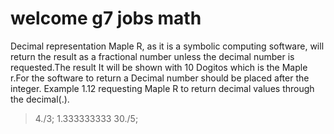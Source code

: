 # welcome g7 jobs math

Decimal representation
Maple R, as it is a symbolic computing software, will return the result
as a fractional number unless the decimal number is requested.The result
It will be shown with 10 Dogitos which is the Maple r.For the software to return a
Decimal number should be placed after the integer.
Example 1.12 requesting Maple R to return decimal values through the
decimal(.).
> 4./3;
1.333333333
> 30./5;


